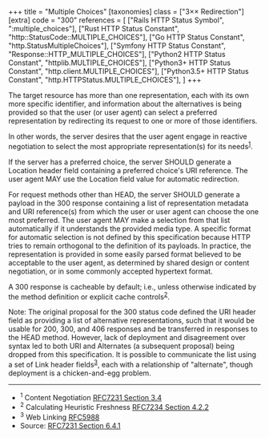 +++
title = "Multiple Choices"
[taxonomies]
class = ["3&times;&times; Redirection"]
[extra]
code = "300"
references = [
    ["Rails HTTP Status Symbol", ":multiple_choices"],
    ["Rust HTTP Status Constant", "http::StatusCode::MULTIPLE_CHOICES"],
    ["Go HTTP Status Constant", "http.StatusMultipleChoices"],
    ["Symfony HTTP Status Constant", "Response::HTTP_MULTIPLE_CHOICES"],
    ["Python2 HTTP Status Constant", "httplib.MULTIPLE_CHOICES"],
    ["Python3+ HTTP Status Constant", "http.client.MULTIPLE_CHOICES"],
    ["Python3.5+ HTTP Status Constant", "http.HTTPStatus.MULTIPLE_CHOICES"],
]
+++

The target resource has more than one representation, each with its own more specific identifier, and information about the alternatives is being provided so that the user (or user agent) can select a preferred representation by redirecting its request to one or more of those identifiers.

In other words, the server desires that the user agent engage in reactive negotiation to select the most appropriate representation(s) for its needs<sup>[1](#ref-1)</sup>.

If the server has a preferred choice, the server SHOULD generate a Location header field containing a preferred choice's URI reference. The user agent MAY use the Location field value for automatic redirection.

For request methods other than HEAD, the server SHOULD generate a payload in the 300 response containing a list of representation metadata and URI reference(s) from which the user or user agent can choose the one most preferred. The user agent MAY make a selection from that list automatically if it understands the provided media type. A specific format for automatic selection is not defined by this specification because HTTP tries to remain orthogonal to the definition of its payloads. In practice, the representation is provided in some easily parsed format believed to be acceptable to the user agent, as determined by shared design or content negotiation, or in some commonly accepted hypertext format.

A 300 response is cacheable by default; i.e., unless otherwise indicated by the method definition or explicit cache controls<sup>[2](#ref-2)</sup>.

Note: The original proposal for the 300 status code defined the URI header field as providing a list of alternative representations, such that it would be usable for 200, 300, and 406 responses and be transferred in responses to the HEAD method. However, lack of deployment and disagreement over syntax led to both URI and Alternates (a subsequent proposal) being dropped from this specification. It is possible to communicate the list using a set of Link header fields<sup>[3](#ref-3)</sup>, each with a relationship of "alternate", though deployment is a chicken-and-egg problem.

---

* <span id="ref-1"><sup>1</sup> Content Negotiation
[RFC7231 Section 3.4][2]</span>
* <span id="ref-2"><sup>2</sup> Calculating Heuristic Freshness
[RFC7234 Section 4.2.2][3]</span>
* <span id="ref-3"><sup>3</sup> Web Linking [RFC5988][4]</span>
* Source: [RFC7231 Section 6.4.1][1]

[1]: <http://tools.ietf.org/html/rfc7231#section-6.4.1>
[2]: <http://tools.ietf.org/html/rfc7231#section-3.4>
[3]: <http://tools.ietf.org/html/rfc7234#section-4.2.2>
[4]: <http://tools.ietf.org/html/rfc5988>

